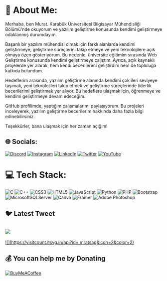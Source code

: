 # 💫 About Me:
Merhaba, ben Murat. Karabük Üniversitesi Bilgisayar Mühendisliği Bölümü'nde okuyorum ve yazılım geliştirme konusunda kendimi geliştirmeye odaklanmış durumdayım.

Başarılı bir yazılım mühendisi olmak için farklı alanlarda kendimi geliştirmeye, geliştirme süreçlerini takip etmeye ve yeni teknolojilere açık olmaya özen gösteriyorum. Bu nedenle, üniversite eğitimim sırasında Web Geliştirme konusunda kendimi geliştirmeye çalıştım. Ayrıca, açık kaynaklı projelerde yer alarak, hem kendi becerilerimi geliştirdim hem de topluluğa katkıda bulundum.

Hedeflerim arasında, yazılım geliştirme alanında kendimi çok ileri seviyeye taşımak, yeni teknolojileri takip etmek ve geliştirme süreçlerinde liderlik becerilerimi geliştirmek yer alıyor. Bu hedeflere ulaşmak için, öğrenmeye ve kendimi geliştirmeye devam edeceğim.

GitHub profilimde, yaptığım çalışmalarımı paylaşıyorum. Bu projeleri inceleyerek, yazılım geliştirme becerilerim hakkında daha fazla bilgi edinebilirsiniz.

Teşekkürler, bana ulaşmak için her zaman açığım!


## 🌐 Socials:
[![Discord](https://img.shields.io/badge/Discord-%237289DA.svg?logo=discord&logoColor=white)](https://discord.gg/https://discord.gg/K58GEfkC) [![Instagram](https://img.shields.io/badge/Instagram-%23E4405F.svg?logo=Instagram&logoColor=white)](https://instagram.com/mrat.sag) [![LinkedIn](https://img.shields.io/badge/LinkedIn-%230077B5.svg?logo=linkedin&logoColor=white)](https://linkedin.com/in/https://www.linkedin.com/in/murat-sa%C4%9F-638708196) [![Twitter](https://img.shields.io/badge/Twitter-%231DA1F2.svg?logo=Twitter&logoColor=white)](https://twitter.com/mratsagg) [![YouTube](https://img.shields.io/badge/YouTube-%23FF0000.svg?logo=YouTube&logoColor=white)](https://youtube.com/@UCgaARWHOV74GvAmzcHJqHPw) 

# 💻 Tech Stack:
![C](https://img.shields.io/badge/c-%2300599C.svg?style=plastic&logo=c&logoColor=white) ![C++](https://img.shields.io/badge/c++-%2300599C.svg?style=plastic&logo=c%2B%2B&logoColor=white) ![CSS3](https://img.shields.io/badge/css3-%231572B6.svg?style=plastic&logo=css3&logoColor=white) ![HTML5](https://img.shields.io/badge/html5-%23E34F26.svg?style=plastic&logo=html5&logoColor=white) ![JavaScript](https://img.shields.io/badge/javascript-%23323330.svg?style=plastic&logo=javascript&logoColor=%23F7DF1E) ![Python](https://img.shields.io/badge/python-3670A0?style=plastic&logo=python&logoColor=ffdd54) ![PHP](https://img.shields.io/badge/php-%23777BB4.svg?style=plastic&logo=php&logoColor=white) ![Bootstrap](https://img.shields.io/badge/bootstrap-%23563D7C.svg?style=plastic&logo=bootstrap&logoColor=white) ![MicrosoftSQLServer](https://img.shields.io/badge/Microsoft%20SQL%20Sever-CC2927?style=plastic&logo=microsoft%20sql%20server&logoColor=white) ![Canva](https://img.shields.io/badge/Canva-%2300C4CC.svg?style=plastic&logo=Canva&logoColor=white) ![Framer](https://img.shields.io/badge/Framer-black?style=plastic&logo=framer&logoColor=blue) ![Adobe Photoshop](https://img.shields.io/badge/adobephotoshop-%2331A8FF.svg?style=plastic&logo=adobephotoshop&logoColor=white)


## 🐦 Latest Tweet
[![](https://gtce.itsvg.in/api?username=mratsagg)](https://github.com/VishwaGauravIn/github-twitter-card-embed)
---
[![](https://visitcount.itsvg.in/api?id= mratsag&icon=2&color=2)](https://visitcount.itsvg.in)

  ## 💰 You can help me by Donating
  [![BuyMeACoffee](https://img.shields.io/badge/Buy%20Me%20a%20Coffee-ffdd00?style=for-the-badge&logo=buy-me-a-coffee&logoColor=black)](https://buymeacoffee.com/mrat.sag) 

  
<!-- Proudly created with GPRM ( https://gprm.itsvg.in ) -->
<!---
mratsag/mratsag is a ✨ special ✨ repository because its `README.md` (this file) appears on your GitHub profile.
You can click the Preview link to take a look at your changes.
--->
